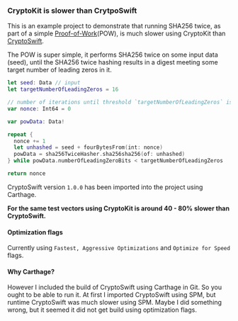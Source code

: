 ### CryptoKit is slower than CrytpoSwift
This is an example project to demonstrate that running SHA256 twice, as part of a simple [Proof-of-Work](https://en.wikipedia.org/wiki/Proof_of_work)(POW), is much slower using CryptoKit than [CryptoSwift](https://github.com/krzyzanowskim/CryptoSwift).

The POW is super simple, it performs SHA256 twice on some input data (seed), until the SHA256 twice hashing results in a digest meeting some target number of leading zeros in it.

```swift
let seed: Data // input
let targetNumberOfLeadingZeros = 16

// number of iterations until threshold `targetNumberOfLeadingZeros` is met.
var nonce: Int64 = 0

var powData: Data!

repeat {
  nonce += 1
  let unhashed = seed + fourBytesFrom(int: nonce)
  powData = sha256TwiceHasher.sha256sha256(of: unhashed)
} while powData.numberOfLeadingZeroBits < targetNumberOfLeadingZeros

return nonce 
```

CryptoSwift version `1.0.0` has been imported into the project using Carthage.

**For the same test vectors using CryptoKit is around 40 - 80% slower than CryptoSwift.**

#### Optimization flags
Currently using `Fastest, Aggressive Optimizations` and `Optimize for Speed` flags.

#### Why Carthage?
However I included the build of CryptoSwift using Carthage in Git. So you ought to be able to run it. At first I imported CryptoSwift using SPM, but runtime CryptoSwift was much slower using SPM. Maybe I did something wrong, but it seemed it did not get build using optimization flags.
